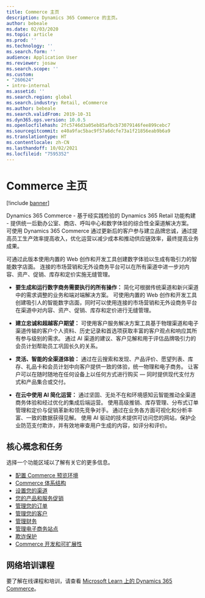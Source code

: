 ```yaml
---
title: Commerce 主页
description: Dynamics 365 Commerce 的主页。
author: bebeale
ms.date: 02/03/2020
ms.topic: article
ms.prod: ''
ms.technology: ''
ms.search.form: ''
audience: Application User
ms.reviewer: josaw
ms.search.scope: ''
ms.custom:
- "260624"
- intro-internal
ms.assetid: ''
ms.search.region: global
ms.search.industry: Retail, eCommerce
ms.author: bebeale
ms.search.validFrom: 2019-10-31
ms.dyn365.ops.version: 10.0.5
ms.openlocfilehash: 2fc5746d3a05eb85afbcb73079146fee899cebc7
ms.sourcegitcommit: e40a9fac5bac9f57a6dcfe73a1f21856eab9b6a9
ms.translationtype: HT
ms.contentlocale: zh-CN
ms.lasthandoff: 10/02/2021
ms.locfileid: "7595352"
---
```

# <a name="commerce-home-page"></a>Commerce 主页

[!include [banner](includes/banner.md)]

Dynamics 365 Commerce - 基于经实践检验的 Dynamics 365 Retail 功能构建 - 提供统一后勤办公室、商店、呼叫中心和数字体验的综合性全渠道解决方案。 可使用 Dynamics 365 Commerce 通过更新后的客户参与建立品牌忠诚，通过提高员工生产效率提高收入，优化运营以减少成本和推动供应链效率，最终提高业务成果。

可通过此版本使用内置的 Web 创作和开发工具创建数字体验以生成有吸引力的智能数字店面。 连接的市场营销和无外设商务平台可以在所有渠道中进一步对内容、资产、促销、库存和定价实施无缝管理。

- **要生成和运行数字商务需要执行的所有操作：** 简化可根据传统渠道和新兴渠道中的需求调整的业务和端对端解决方案。 可使用内置的 Web 创作和开发工具创建吸引人的智能数字店面，同时可以使用连接的市场营销和无外设商务平台在渠道中对内容、资产、促销、库存和定价进行无缝管理。

- **建立忠诚和超越客户期望：** 可使用客户服务解决方案工具基于物理渠道和电子渠道传输的客户个人资料、历史记录和首选项获取丰富的客户观点和响应其所有参与级别的需求。 通过 AI 渠道的建议、客户见解和用于评估品牌吸引力的会员计划帮助员工巩固长久的关系。

- **灵活、智能的全渠道体验：** 通过在云搜索和发现、产品评价、愿望列表、库存、礼品卡和会员计划中向客户提供一致的体验，统一物理和电子商务。 让客户可以在随时随地在任何设备上以任何方式进行购买 — 同时提供现代支付方式和产品集合或交付。

- **在云中使用 AI 简化运营：** 通过坚固、无处不在和环境感知云智能推动全渠道商务体验和经过优化的集成后端运营。 使用高级推销、库存管理、分布式订单管理和定价与促销革新和领先竞争对手。 通过在业务各方面可视化和分析丰富、一致的数据获得见解。 使用 AI 驱动的技术提供可访问您的网站，保护企业防范支付欺诈，并有效地审查用户生成的内容，如评分和评价。

## <a name="core-concepts-and-tasks"></a>核心概念和任务

选择一个功能区域以了解有关它的更多信息。

- [配置 Commerce 预览环境](provisioning-guide.md)
- [Commerce 体系结构](./commerce-architecture.md)
- [设置您的渠道](channels-overview.md)
- [您的产品和服务促销](set-up-retail-products.md)
- [管理您的订单](Order-fulfillment-overview.md)
- [管理您的客户](set-up-customer-loyalty-program.md)
- [管理财务](retail-statements.md)
- [管理电子商务站点](online-store-overview.md)
- [欺诈保护](dev-itpro/DFP.md)
- [Commerce 开发和可扩展性](dev-itpro/dev-retail-home-page.md)

## <a name="elearning-courses"></a>网络培训课程

要了解在线课程和培训，请查看 [Microsoft Learn 上的 Dynamics 365 Commerce](/learn/browse/?expanded=dynamics-365&products=dynamics-commerce&resource_type=learning%20path)。
